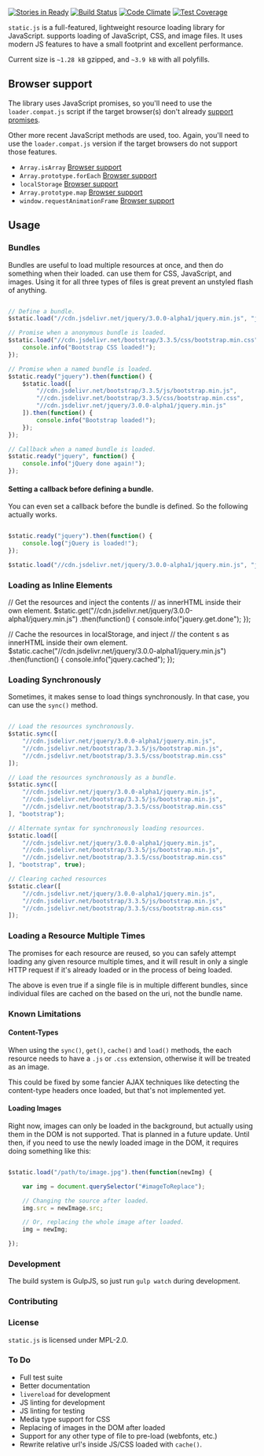 [![Stories in Ready](https://badge.waffle.io/bradberger/staticjs.png?label=ready&title=Ready)](https://waffle.io/bradberger/staticjs)
[![Build Status](https://semaphoreci.com/api/v1/projects/1abfb0d9-1eb1-4b43-bac0-4ca3a04f5048/549732/badge.svg)](https://semaphoreci.com/brad/staticjs)
[![Code Climate](https://codeclimate.com/github/bradberger/staticjs/badges/gpa.svg)](https://codeclimate.com/github/bradberger/staticjs)
[![Test Coverage](https://codeclimate.com/github/bradberger/staticjs/badges/coverage.svg)](https://codeclimate.com/github/bradberger/staticjs/coverage)

`static.js` is a full-featured, lightweight resource loading library for
JavaScript.  supports loading of JavaScript, CSS, and image files. It uses
modern JS features to have a small footprint and excellent performance.

Current size is `~1.28 kB` gzipped, and `~3.9 kB` with all polyfills.

## Browser support

The library uses JavaScript promises, so you'll need to
use the `loader.compat.js` script if the target browser(s)
don't already [support promises](http://caniuse.com/#search=promises).

Other more recent JavaScript methods are used, too. Again, you'll
need to use the `loader.compat.js` version if the target browsers
do not support those features.

- `Array.isArray` [Browser support](http://kangax.github.io/compat-table/es5/#Array.isArray)
- `Array.prototype.forEach` [Browser support](http://kangax.github.io/compat-table/es5/#Array.prototype.forEach)
- `localStorage` [Browser support](http://caniuse.com/#search=localstorage)
- `Array.prototype.map` [Browser support](https://developer.mozilla.org/en/docs/Web/JavaScript/Reference/Global_Objects/Array/map#Browser_compatibility)
- `window.requestAnimationFrame` [Browser support](https://developer.mozilla.org/en-US/docs/Web/API/window/requestAnimationFrame)

## Usage

### Bundles

Bundles are useful to load multiple resources at once, and then do something
when their loaded.  can use them for CSS, JavaScript, and images. Using it for
all three types of files is great prevent an unstyled flash of anything.

```javascript

// Define a bundle.
$static.load("//cdn.jsdelivr.net/jquery/3.0.0-alpha1/jquery.min.js", "jquery");

// Promise when a anonymous bundle is loaded.
$static.load("//cdn.jsdelivr.net/bootstrap/3.3.5/css/bootstrap.min.css").then(function() {
    console.info("Bootstrap CSS loaded!");
});

// Promise when a named bundle is loaded.
$static.ready("jquery").then(function() {
    $static.load([
        "//cdn.jsdelivr.net/bootstrap/3.3.5/js/bootstrap.min.js",
        "//cdn.jsdelivr.net/bootstrap/3.3.5/css/bootstrap.min.css",
        "//cdn.jsdelivr.net/jquery/3.0.0-alpha1/jquery.min.js"
    ]).then(function() {
        console.info("Bootstrap loaded!");
    });
});

// Callback when a named bundle is loaded.
$static.ready("jquery", function() {
    console.info("jQuery done again!");
});

```

#### Setting a callback before defining a bundle.

You can even set a callback before the bundle is defined.
So the following actually works.

```javascript

$static.ready("jquery").then(function() {
    console.log("jQuery is loaded!");
});

$static.load("//cdn.jsdelivr.net/jquery/3.0.0-alpha1/jquery.min.js", "jQuery");

```

### Loading as Inline Elements

// Get the resources and inject the contents
// as innerHTML inside their own element.
$static.get("//cdn.jsdelivr.net/jquery/3.0.0-alpha1/jquery.min.js")
    .then(function() {
        console.info("jquery.get.done");
    });

// Cache the resources in localStorage, and inject
// the content s as innerHTML inside their own element.
$static.cache("//cdn.jsdelivr.net/jquery/3.0.0-alpha1/jquery.min.js")
    .then(function() {
        console.info("jquery.cached");
    });


### Loading Synchronously

Sometimes, it makes sense to load things synchronously.
In that case, you can use the `sync()` method.

```javascript

// Load the resources synchronously.
$static.sync([
    "//cdn.jsdelivr.net/jquery/3.0.0-alpha1/jquery.min.js",
    "//cdn.jsdelivr.net/bootstrap/3.3.5/js/bootstrap.min.js",
    "//cdn.jsdelivr.net/bootstrap/3.3.5/css/bootstrap.min.css"
]);

// Load the resources synchronously as a bundle.
$static.sync([
    "//cdn.jsdelivr.net/jquery/3.0.0-alpha1/jquery.min.js",
    "//cdn.jsdelivr.net/bootstrap/3.3.5/js/bootstrap.min.js",
    "//cdn.jsdelivr.net/bootstrap/3.3.5/css/bootstrap.min.css"
], "bootstrap");

// Alternate syntax for synchronously loading resources.
$static.load([
    "//cdn.jsdelivr.net/jquery/3.0.0-alpha1/jquery.min.js",
    "//cdn.jsdelivr.net/bootstrap/3.3.5/js/bootstrap.min.js",
    "//cdn.jsdelivr.net/bootstrap/3.3.5/css/bootstrap.min.css"
], "bootstrap", true);

// Clearing cached resources
$static.clear([
    "//cdn.jsdelivr.net/jquery/3.0.0-alpha1/jquery.min.js",
    "//cdn.jsdelivr.net/bootstrap/3.3.5/js/bootstrap.min.js",
    "//cdn.jsdelivr.net/bootstrap/3.3.5/css/bootstrap.min.css"
]);

```

### Loading a Resource Multiple Times

The promises for each resource are reused, so you can safely attempt
loading any given resource multiple times, and it will result in
only a single HTTP request if it's already loaded or in the process
of being loaded.

The above is even true if a single file is in multiple different
bundles, since individual files are cached on the based on the uri,
not the bundle name.

### Known Limitations

#### Content-Types

When using the `sync()`, `get()`, `cache()` and `load()` methods,
the each resource needs to have a `.js` or `.css` extension, otherwise
it will be treated as an image.

This could be fixed by some fancier AJAX techniques like detecting
the content-type headers once loaded, but that's not implemented yet.

#### Loading Images

Right now, images can only be loaded in the background, but actually
using them in the DOM is not supported. That is planned in a future update.
Until then, if you need to use the newly loaded image in the DOM, it requires
doing something like this:

```javascript

$static.load("/path/to/image.jpg").then(function(newImg) {

    var img = document.querySelector("#imageToReplace");

    // Changing the source after loaded.
    img.src = newImage.src;

    // Or, replacing the whole image after loaded.
    img = newImg;

});

```

### Development

The build system is GulpJS, so just run `gulp watch` during development.

### Contributing



### License

`static.js` is licensed under MPL-2.0.

### To Do

- Full test suite
- Better documentation
- `livereload` for development
- JS linting for development
- JS linting for testing
- Media type support for CSS
- Replacing of images in the DOM after loaded
- Support for any other type of file to pre-load (webfonts, etc.)
- Rewrite relative url's inside JS/CSS loaded with `cache()`.
